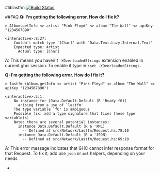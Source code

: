 #liblastfm
[![Build Status](https://secure.travis-ci.org/supki/haskell-liblastfm.png?branch=develop)](http://travis-ci.org/supki/haskell-liblastfm)

##FAQ
**Q: I'm getting the following error. How do I fix it?**
```
> Album.getInfo <> artist "Pink Floyd" <> album "The Wall" <> apiKey "1234567890"

<interactive>:8:27:
    Couldn't match type `[Char]' with `Data.Text.Lazy.Internal.Text'
    Expected type: Artist
      Actual type: [Char]
```
A: This means you haven't `-XOverloadedStrings` extension enabled in current ghci session.
To enable it type in `:set -XOverloadedStrings`.

**Q: I'm getting the following error. How do I fix it?**
```
> lastfm (Album.getInfo <> artist "Pink Floyd" <> album "The Wall" <> apiKey "1234567890")

<interactive>:3:1:
    No instance for (Data.Default.Default (R 'Ready f0))
      arising from a use of `lastfm'
    The type variable `f0' is ambiguous
    Possible fix: add a type signature that fixes these type variable(s)
    Note: there are several potential instances:
      instance Data.Default.Default (R a 'XML)
        -- Defined at src/Network/Lastfm/Request.hs:78:10
      instance Data.Default.Default (R a 'JSON)
        -- Defined at src/Network/Lastfm/Request.hs:69:10
```
A: This error message indicates that GHC cannot infer response format for that Request. 
To fix it, add use `json` or `xml` helpers, depending on your needs

-